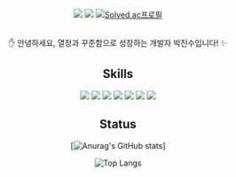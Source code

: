 <div align = "center">
  
  <a href="https://jingood.hashnode.dev/"><img src="https://img.shields.io/badge/hashnode-2962FF?style=flat-square&logo=hashnode&logoColor=white"/></a>
  <a href="mailto:pajinsu0803@gmail.com"><img src="https://img.shields.io/badge/pajinsu0803@gmail.com-EA4335?style=flat-square&logo=gmail&logoColor=white"></a>
  [![Solved.ac프로필](http://mazassumnida.wtf/api/mini/generate_badge?boj=pajinsu0803)](https://solved.ac/pajinsu0803)
<br><br>
<p>
    ✋ 안녕하세요, 열정과 꾸준함으로 성장하는 개발자 박진수입니다! ✨
</p>
<h2>Skills</h2>
    <img src="https://img.shields.io/badge/Python-3776AB?style=flat-square&logo=python&logoColor=white"/>
    <img src="https://img.shields.io/badge/C-A8B9CC?style=flat-square&logo=c&logoColor=white"/>
    <img src="https://img.shields.io/badge/Linux-FCC624?style=flat-square&logo=linux&logoColor=white"/>
    <img src="https://img.shields.io/badge/Django-092E20?style=flat-square&logo=django&logoColor=white"/>
    <img src="https://img.shields.io/badge/Docker-2496ED?style=flat-square&logo=docker&logoColor=white"/>
    <img src="https://img.shields.io/badge/AWS EC2-FF9900?style=flat-square&logo=amazonec2&logoColor=white"/>
    <img src="https://img.shields.io/badge/AWS S3-569A31?style=flat-square&logo=amazons3&logoColor=white"/>

<h2>Status</h2>

[![Anurag's GitHub stats](https://github-readme-stats.vercel.app/api?username=Jingood&show_icons=true&theme=tokyonight)]

![Top Langs](https://github-readme-stats.vercel.app/api/top-langs/?username=Jingood&layout=compact)
</div>

